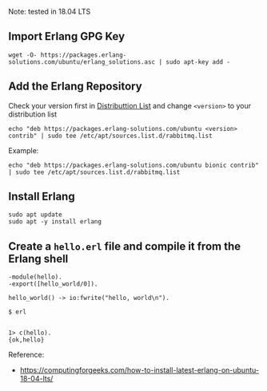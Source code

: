Note: tested in 18.04 LTS


## Import Erlang GPG Key
```
wget -O- https://packages.erlang-solutions.com/ubuntu/erlang_solutions.asc | sudo apt-key add -
```

## Add the Erlang Repository
Check your version first in [Distributtion List](https://github.com/krectra/devops#ubuntu) and change `<version>` to your distribution list
```
echo "deb https://packages.erlang-solutions.com/ubuntu <version> contrib" | sudo tee /etc/apt/sources.list.d/rabbitmq.list
```
Example:
```
echo "deb https://packages.erlang-solutions.com/ubuntu bionic contrib" | sudo tee /etc/apt/sources.list.d/rabbitmq.list
```


## Install Erlang
```
sudo apt update
sudo apt -y install erlang
```


## Create a `hello.erl` file and compile it from the Erlang shell
```
-module(hello).
-export([hello_world/0]).

hello_world() -> io:fwrite("hello, world\n").
```

```
$ erl


1> c(hello).
{ok,hello}
```


Reference:
- https://computingforgeeks.com/how-to-install-latest-erlang-on-ubuntu-18-04-lts/
